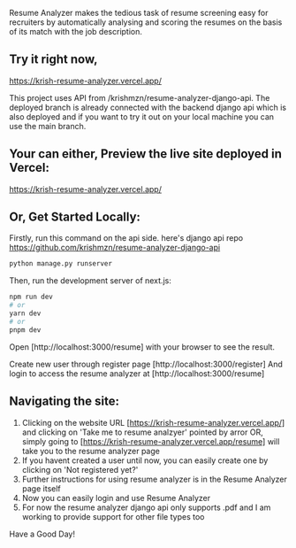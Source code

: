 Resume Analyzer makes the tedious task of resume screening easy for recruiters by automatically analysing and scoring the resumes on the basis of its match with the job description.

## Try it right now,
https://krish-resume-analyzer.vercel.app/

This project uses API from /krishmzn/resume-analyzer-django-api. The deployed branch is already connected with the backend django api which is also deployed and if you want to try it out on your local machine you can use the main branch.

## Your can either, Preview the live site deployed in Vercel:
https://krish-resume-analyzer.vercel.app/

## Or, Get Started Locally:

Firstly, run this command on the api side.
here's django api repo
https://github.com/krishmzn/resume-analyzer-django-api

```bash
python manage.py runserver
```

Then, run the development server of next.js:

```bash
npm run dev
# or
yarn dev
# or
pnpm dev
```

Open [http://localhost:3000/resume] with your browser to see the result.

Create new user through register page [http://localhost:3000/register]
And login to access the resume analyzer at [http://localhost:3000/resume]


## Navigating the site:
1. Clicking on the website URL [https://krish-resume-analyzer.vercel.app/] and clicking on 'Take me to resume analzyer' pointed by arror OR, simply going to [https://krish-resume-analyzer.vercel.app/resume] will take you to the resume analyzer page
2. If you havent created a user until now, you can easily create one by clicking on 'Not registered yet?'
3. Further instructions for using resume analyzer is in the Resume Analyzer page itself
4. Now you can easily login and use Resume Analyzer
5. For now the resume analyzer django api only supports .pdf and I am working to provide support for other file types too

Have a Good Day!
